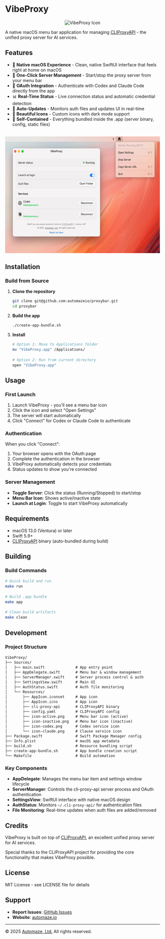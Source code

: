 # VibeProxy

<p align="center">
  <img src="icon.png" width="128" height="128" alt="VibeProxy Icon">
</p>

A native macOS menu bar application for managing [CLIProxyAPI](https://github.com/router-for-me/CLIProxyAPI) - the unified proxy server for AI services.

## Features

- 🎯 **Native macOS Experience** - Clean, native SwiftUI interface that feels right at home on macOS
- 🚀 **One-Click Server Management** - Start/stop the proxy server from your menu bar
- 🔐 **OAuth Integration** - Authenticate with Codex and Claude Code directly from the app
- 📊 **Real-Time Status** - Live connection status and automatic credential detection
- 🔄 **Auto-Updates** - Monitors auth files and updates UI in real-time
- 🎨 **Beautiful Icons** - Custom icons with dark mode support
- 💾 **Self-Contained** - Everything bundled inside the .app (server binary, config, static files)

<p align="center">
<br>
  <img src="screenshot.webp?v=1" width="600" height="380" alt="VibeProxy Screenshot">
</p>

## Installation

### Build from Source

1. **Clone the repository**
   ```bash
   git clone git@github.com:automazeio/proxybar.git
   cd proxybar
   ```

2. **Build the app**
   ```bash
   ./create-app-bundle.sh
   ```

3. **Install**
   ```bash
   # Option 1: Move to Applications folder
   mv "VibeProxy.app" /Applications/

   # Option 2: Run from current directory
   open "VibeProxy.app"
   ```

## Usage

### First Launch

1. Launch VibeProxy - you'll see a menu bar icon
2. Click the icon and select "Open Settings"
3. The server will start automatically
4. Click "Connect" for Codex or Claude Code to authenticate

### Authentication

When you click "Connect":
1. Your browser opens with the OAuth page
2. Complete the authentication in the browser
3. VibeProxy automatically detects your credentials
4. Status updates to show you're connected

### Server Management

- **Toggle Server**: Click the status (Running/Stopped) to start/stop
- **Menu Bar Icon**: Shows active/inactive state
- **Launch at Login**: Toggle to start VibeProxy automatically

## Requirements

- macOS 13.0 (Ventura) or later
- Swift 5.9+
- [CLIProxyAPI](https://github.com/router-for-me/CLIProxyAPI) binary (auto-bundled during build)

## Building

### Build Commands

```bash
# Quick build and run
make run

# Build .app bundle
make app

# Clean build artifacts
make clean
```

## Development

### Project Structure

```
VibeProxy/
├── Sources/
│   ├── main.swift              # App entry point
│   ├── AppDelegate.swift       # Menu bar & window management
│   ├── ServerManager.swift     # Server process control & auth
│   ├── SettingsView.swift      # Main UI
│   ├── AuthStatus.swift        # Auth file monitoring
│   └── Resources/
│       ├── AppIcon.iconset     # App icon
│       ├── AppIcon.icns        # App icon
│       ├── cli-proxy-api       # CLIProxyAPI binary
│       ├── config.yaml         # CLIProxyAPI config
│       ├── icon-active.png     # Menu bar icon (active)
│       ├── icon-inactive.png   # Menu bar icon (inactive)
│       ├── icon-codex.png      # Codex service icon
│       └── icon-claude.png     # Clause service icon
├── Package.swift               # Swift Package Manager config
├── Info.plist                  # macOS app metadata
├── build.sh                    # Resource bundling script
├── create-app-bundle.sh        # App bundle creation script
└── Makefile                    # Build automation
```

### Key Components

- **AppDelegate**: Manages the menu bar item and settings window lifecycle
- **ServerManager**: Controls the cli-proxy-api server process and OAuth authentication
- **SettingsView**: SwiftUI interface with native macOS design
- **AuthStatus**: Monitors `~/.cli-proxy-api/` for authentication files
- **File Monitoring**: Real-time updates when auth files are added/removed

## Credits

VibeProxy is built on top of [CLIProxyAPI](https://github.com/router-for-me/CLIProxyAPI), an excellent unified proxy server for AI services.

Special thanks to the CLIProxyAPI project for providing the core functionality that makes VibeProxy possible.

## License

MIT License - see LICENSE file for details

## Support

- **Report Issues**: [GitHub Issues](https://github.com/automazeio/proxybar/issues)
- **Website**: [automaze.io](https://automaze.io)

---

© 2025 [Automaze, Ltd.](https://automaze.io) All rights reserved.
